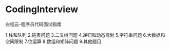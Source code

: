 # CodingInterview
左程云-程序员代码面试指南

1.栈和队列
2.链表问题
3.二叉树问题
4.递归和动态规划
5.字符串问题
6.大数据和空间限制
7.位运算
8.数组和矩阵问题
9.其他题目

